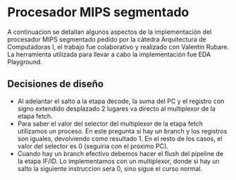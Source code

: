 # Procesador MIPS segmentado

A continuacion se detallan algunos aspectos de la implementación del procesador MIPS segmentado pedido por la cátedra Arquitectura de Computadoras I, el trabajo fue colaborativo y realizado con Valentin Rubare. La herramienta utilizada para llevar a cabo la implementación fue EDA Playground.

## Decisiones de diseño

* Al adelantar el salto a la etapa decode, la suma del PC y el registro con signo extendido desplazado 2 lugares va directo al multiplexor de la etapa fetch.
* Para saber el valor del selector del multiplexor de la etapa fetch utilizamos un proceso. En este pregunta si hay un branch y los registros son iguales, devolviendo como resultado 1. En el resto de los casos, el valor del selector es 0 (seguiria con el proximo PC).
* Cuando hay un branch efectivo debemos hacer el flush del pipeline de la etapa IF/ID. Lo implementamos con un multiplexor, donde si hay un salto la siguiente instruccion sera 0, sino sigue el curso normal.